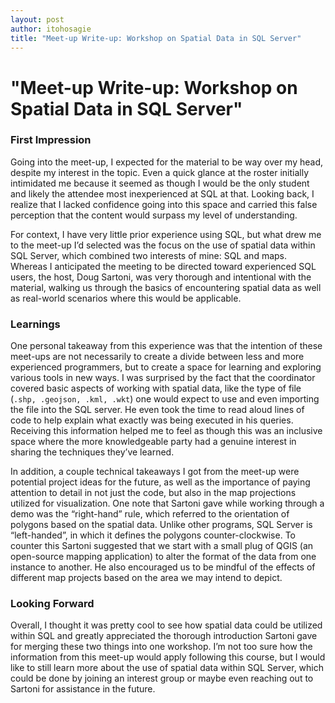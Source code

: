 ```yaml
---
layout: post
author: itohosagie
title: "Meet-up Write-up: Workshop on Spatial Data in SQL Server"
---
```


# "Meet-up Write-up: Workshop on Spatial Data in SQL Server"

### First Impression
Going into the meet-up, I expected for the material to be way over my head, despite my interest in the topic. Even a quick glance at the roster initially intimidated me because it seemed as though I would be the only student and likely the attendee most inexperienced at SQL at that. Looking back, I realize that I lacked confidence going into this space and carried this false perception that the content would surpass my level of understanding. 

For context, I have very little prior experience using SQL, but what drew me to the meet-up I’d selected was the focus on the use of spatial data within SQL Server, which combined two interests of mine: SQL and maps. Whereas I anticipated the meeting to be directed toward experienced SQL users, the host, Doug Sartoni, was very thorough and intentional with the material, walking us through the basics of encountering spatial data as well as real-world scenarios where this would be applicable. 

### Learnings
One personal takeaway from this experience was that the intention of these meet-ups are not necessarily to create a divide between less and more experienced programmers, but to create a space for learning and exploring various tools in new ways. I was surprised by the fact that the coordinator covered basic aspects of working with spatial data, like the type of file (`.shp, .geojson, .kml, .wkt`) one would expect to use and even importing the file into the SQL server. He even took the time to read aloud lines of code to help explain what exactly was being executed in his queries. Receiving this information helped me to feel as though this was an inclusive space where the more knowledgeable party had a genuine interest in sharing the techniques they’ve learned. 

In addition, a couple technical takeaways I got from the meet-up were potential project ideas for the future, as well as the importance of paying attention to detail in not just the code, but also in the map projections utilized for visualization. One note that Sartoni gave while working through a demo was the “right-hand” rule, which referred to the orientation of polygons based on the spatial data. Unlike other programs, SQL Server is “left-handed”, in which it defines the polygons counter-clockwise. To counter this Sartoni suggested that we start with a small plug of QGIS (an open-source mapping application) to alter the format of the data from one instance to another. He also encouraged us to be mindful of the effects of different map projects based on the area we may intend to depict. 

### Looking Forward
Overall, I thought it was pretty cool to see how spatial data could be utilized within SQL and greatly appreciated the thorough introduction Sartoni gave for merging these two things into one workshop. I’m not too sure how the information from this meet-up would apply following this course, but I would like to still learn more about the use of spatial data within SQL Server, which could be done by joining an interest group or maybe even reaching out to Sartoni for assistance in the future. 


